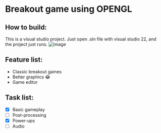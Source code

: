 # Breakout game using OPENGL

## How to build:
This is a visual studio project. Just open .sln file with visual studio 22, and the project just runs.
![image](https://github.com/quangcrazymen/Breakout-Game-OpenGL/assets/80439365/f59c5be7-d42c-4d8b-ab2a-4b0836220162)

## Feature list:
- Classic breakout games
- Better graphics :joy:
- Game editor

## Task list:
- [x] Basic gameplay
- [ ] Post-processing
- [x] Power-ups
- [ ] Audio
